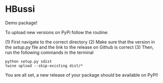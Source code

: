 # HBussi

Demo package!

To upload new versions on PyPi follow the routine: 

(1) First navigate to the correct directory 
(2) Make sure that the version in the *setup.py* file and the link to the release on Github is correct
(3) Then, run the following commands in the terminal

```
python setup.py sdist 
twine upload --skip-existing dist/*
```

You are all set, a new release of your package should be available on PyPI!
